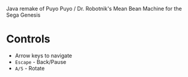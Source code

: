 Java remake of Puyo Puyo / Dr. Robotnik's Mean Bean Machine for the Sega Genesis

# Controls
- Arrow keys to navigate
- `Escape` - Back/Pause
- `A/S` - Rotate
